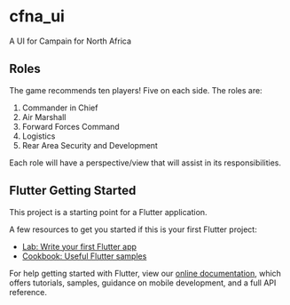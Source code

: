 # cfna_ui

A UI for Campain for North Africa

## Roles
The game recommends ten players! Five on each side.
The roles are:
1. Commander in Chief
2. Air Marshall
3. Forward Forces Command
4. Logistics
5. Rear Area Security and Development

Each role will have a perspective/view that will assist in its responsibilities.



## Flutter Getting Started

This project is a starting point for a Flutter application.

A few resources to get you started if this is your first Flutter project:

- [Lab: Write your first Flutter app](https://flutter.dev/docs/get-started/codelab)
- [Cookbook: Useful Flutter samples](https://flutter.dev/docs/cookbook)

For help getting started with Flutter, view our
[online documentation](https://flutter.dev/docs), which offers tutorials,
samples, guidance on mobile development, and a full API reference.
